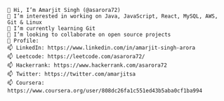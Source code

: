 
    👋 Hi, I’m Amarjit Singh (@asarora72)
    👀 I’m interested in working on Java, JavaScript, React, MySQL, AWS, Git & Linux
    🌱 I’m currently learning Git
    💞️ I’m looking to collaborate on open source projects
    💞️ Profile:
    📫 LinkedIn: https://www.linkedin.com/in/amarjit-singh-arora
    📫 Leetcode: https://leetcode.com/asarora72/
    📫 Hackerrank: https://www.hackerrank.com/asarora72
    📫 Twitter: https://twitter.com/amarjitsa
    📫 Coursera: https://www.coursera.org/user/808dc26fa1c551ed43b5aba0cf1ba994

